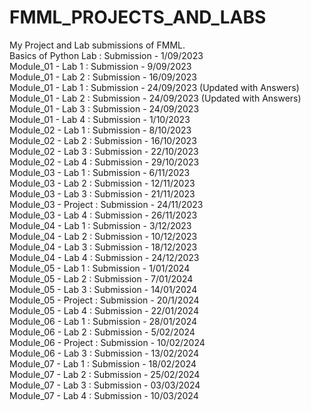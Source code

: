 # FMML_PROJECTS_AND_LABS
My Project and Lab submissions of FMML. <br>
Basics of Python Lab : Submission - 1/09/2023 <br>
Module_01 - Lab 1 : Submission - 9/09/2023  <br>
Module_01 - Lab 2 : Submission - 16/09/2023  <br>
Module_01 - Lab 1 : Submission - 24/09/2023 (Updated with Answers) <br>
Module_01 - Lab 2 : Submission - 24/09/2023 (Updated with Answers) <br>
Module_01 - Lab 3 : Submission - 24/09/2023 <br>
Module_01 - Lab 4 : Submission - 1/10/2023<br>
Module_02 - Lab 1 : Submission - 8/10/2023<br>
Module_02 - Lab 2 : Submission - 16/10/2023<br>
Module_02 - Lab 3 : Submission - 22/10/2023<br>
Module_02 - Lab 4 : Submission - 29/10/2023<br>
Module_03 - Lab 1 : Submission - 6/11/2023<br>
Module_03 - Lab 2 : Submission - 12/11/2023<br>
Module_03 - Lab 3 : Submission - 21/11/2023<br>
Module_03 - Project : Submission - 24/11/2023<br>
Module_03 - Lab 4 : Submission - 26/11/2023<br>
Module_04 - Lab 1 : Submission - 3/12/2023<br>
Module_04 - Lab 2 : Submission - 10/12/2023<br>
Module_04 - Lab 3 : Submission - 18/12/2023<br>
Module_04 - Lab 4 : Submission - 24/12/2023<br>
Module_05 - Lab 1 : Submission - 1/01/2024<br>
Module_05 - Lab 2 : Submission - 7/01/2024<br>
Module_05 - Lab 3 : Submission - 14/01/2024<br>
Module_05 - Project : Submission - 20/1/2024<br>
Module_05 - Lab 4 : Submission - 22/01/2024<br>
Module_06 - Lab 1 : Submission - 28/01/2024<br>
Module_06 - Lab 2 : Submission - 5/02/2024<br>
Module_06 - Project : Submission - 10/02/2024<br>
Module_06 - Lab 3 : Submission - 13/02/2024<br>
Module_07 - Lab 1 : Submission - 18/02/2024<br>
Module_07 - Lab 2 : Submission - 25/02/2024<br>
Module_07 - Lab 3 : Submission - 03/03/2024<br>
Module_07 - Lab 4 : Submission - 10/03/2024<br>
